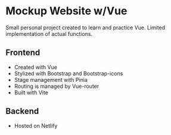 # Mockup Website w/Vue

Small personal project created to learn and practice Vue. Limited implementation of actual functions. 

## Frontend 
- Created with Vue
- Stylized with Bootstrap and Bootstrap-icons
- Stage management with Pinia 
- Routing is managed by Vue-router
- Built with Vite 

## Backend 
- Hosted on Netlify 